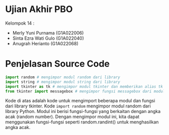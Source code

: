 # Ujian Akhir PBO
Kelompok 14 :
* Merly Yuni Purnama    (G1A022006)
* Sinta Ezra Wati Gulo  (G1A022040)
* Anugrah Herianto      (G1A022068)

# Penjelasan Source Code
```py
import random # mengimpor modul random dari library 
import string # mengimpor modul string dari library
import tkinter as tk # mengimpor modul tkinter dan memberikan alias tk ke modul 
from tkinter import messagebox # mengimpor fungsi messagebox dari modul tkinter.
```
Kode di atas adalah kode untuk mengimport beberapa modul dan fungsi dari library tkinter. Kode `import random` mengimpor modul random dari library Python. Modul ini berisi fungsi-fungsi yang berkaitan dengan angka acak (random number). Dengan mengimpor modul ini, kita dapat menggunakan fungsi-fungsi seperti random.randint() untuk menghasilkan angka acak.
